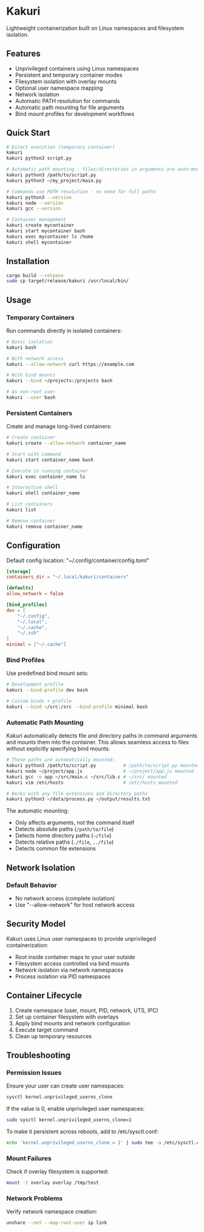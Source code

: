 # Kakuri

Lightweight containerization built on Linux namespaces and filesystem isolation.

## Features

- Unprivileged containers using Linux namespaces
- Persistent and temporary container modes
- Filesystem isolation with overlay mounts
- Optional user namespace mapping
- Network isolation
- Automatic PATH resolution for commands
- Automatic path mounting for file arguments
- Bind mount profiles for development workflows

## Quick Start

```bash
# Direct execution (temporary container)
kakuri
kakuri python3 script.py

# Automatic path mounting - files/directories in arguments are auto-mounted
kakuri python3 /path/to/script.py
kakuri python3 ~/my_project/main.py

# Commands use PATH resolution - no need for full paths
kakuri python3 --version
kakuri node --version  
kakuri gcc --version

# Container management
kakuri create mycontainer
kakuri start mycontainer bash
kakuri exec mycontainer ls /home
kakuri shell mycontainer
```

## Installation

```bash
cargo build --release
sudo cp target/release/kakuri /usr/local/bin/
```

## Usage

### Temporary Containers

Run commands directly in isolated containers:

```bash
# Basic isolation
kakuri bash

# With network access
kakuri --allow-network curl https://example.com

# With bind mounts
kakuri --bind ~/projects:/projects bash

# As non-root user
kakuri --user bash
```

### Persistent Containers

Create and manage long-lived containers:

```bash
# Create container
kakuri create --allow-network container_name

# Start with command
kakuri start container_name bash

# Execute in running container
kakuri exec container_name ls

# Interactive shell
kakuri shell container_name

# List containers
kakuri list

# Remove container
kakuri remove container_name
```

## Configuration

Default config location: "~/.config/container/config.toml"

```toml
[storage]
containers_dir = "~/.local/kakuri/containers"

[defaults]
allow_network = false

[bind_profiles]
dev = [
    "~/.config",
    "~/.local", 
    "~/.cache",
    "~/.ssh"
]
minimal = ["~/.cache"]
```

### Bind Profiles

Use predefined bind mount sets:

```bash
# Development profile
kakuri --bind-profile dev bash

# Custom binds + profile
kakuri --bind ~/src:/src --bind-profile minimal bash
```

### Automatic Path Mounting

Kakuri automatically detects file and directory paths in command arguments and mounts them into the container. This allows seamless access to files without explicitly specifying bind mounts.

```bash
# These paths are automatically mounted:
kakuri python3 /path/to/script.py          # /path/to/script.py mounted
kakuri node ~/project/app.js               # ~/project/app.js mounted  
kakuri gcc -o app ~/src/main.c ~/src/lib.c # ~/src/ mounted
kakuri vim /etc/hosts                      # /etc/hosts mounted

# Works with any file extensions and directory paths
kakuri python3 ~/data/process.py ~/output/results.txt
```

The automatic mounting:
- Only affects arguments, not the command itself
- Detects absolute paths (`/path/to/file`)
- Detects home directory paths (`~/file`) 
- Detects relative paths (`./file`, `../file`)
- Detects common file extensions

## Network Isolation

### Default Behavior
- No network access (complete isolation)
- Use "--allow-network" for host network access


## Security Model

Kakuri uses Linux user namespaces to provide unprivileged containerization:

- Root inside container maps to your user outside
- Filesystem access controlled via bind mounts
- Network isolation via network namespaces
- Process isolation via PID namespaces

## Container Lifecycle

1. Create namespace (user, mount, PID, network, UTS, IPC)
2. Set up container filesystem with overlays
3. Apply bind mounts and network configuration
4. Execute target command
5. Clean up temporary resources


## Troubleshooting

### Permission Issues
Ensure your user can create user namespaces:
```bash
sysctl kernel.unprivileged_userns_clone
```

If the value is 0, enable unprivileged user namespaces:
```bash
sudo sysctl kernel.unprivileged_userns_clone=1
```

To make it persistent across reboots, add to /etc/sysctl.conf:
```bash
echo 'kernel.unprivileged_userns_clone = 1' | sudo tee -a /etc/sysctl.conf
```

### Mount Failures
Check if overlay filesystem is supported:
```bash
mount -t overlay overlay /tmp/test
```

### Network Problems
Verify network namespace creation:
```bash
unshare --net --map-root-user ip link
```

